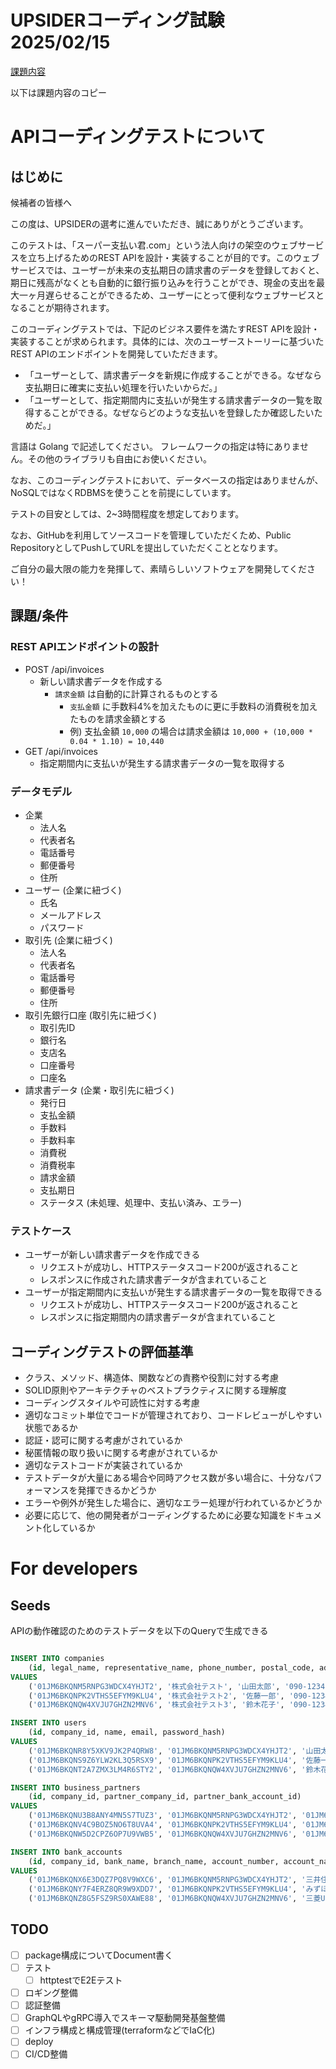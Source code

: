 # UPSIDERコーディング試験 2025/02/15

[課題内容](https://github.com/upsidr/coding-test/blob/main/web-api-language-agnostic/README.ja.md)

以下は課題内容のコピー

# APIコーディングテストについて

## はじめに

候補者の皆様へ

この度は、UPSIDERの選考に進んでいただき、誠にありがとうございます。

このテストは、「スーパー支払い君.com」という法人向けの架空のウェブサービスを立ち上げるためのREST APIを設計・実装することが目的です。このウェブサービスでは、ユーザーが未来の支払期日の請求書のデータを登録しておくと、期日に残高がなくとも自動的に銀行振り込みを行うことができ、現金の支出を最大一ヶ月遅らせることができるため、ユーザーにとって便利なウェブサービスとなることが期待されます。

このコーディングテストでは、下記のビジネス要件を満たすREST APIを設計・実装することが求められます。具体的には、次のユーザーストーリーに基づいたREST APIのエンドポイントを開発していただきます。

* 「ユーザーとして、請求書データを新規に作成することができる。なぜなら支払期日に確実に支払い処理を行いたいからだ。」
* 「ユーザーとして、指定期間内に支払いが発生する請求書データの一覧を取得することができる。なぜならどのような支払いを登録したか確認したいためだ。」

言語は Golang で記述してください。
フレームワークの指定は特にありません。その他のライブラリも自由にお使いください。

なお、このコーディングテストにおいて、データベースの指定はありませんが、NoSQLではなくRDBMSを使うことを前提にしています。

テストの目安としては、2~3時間程度を想定しております。

なお、GitHubを利用してソースコードを管理していただくため、Public RepositoryとしてPushしてURLを提出していただくこととなります。

ご自分の最大限の能力を発揮して、素晴らしいソフトウェアを開発してください！

## 課題/条件

### REST APIエンドポイントの設計

* POST /api/invoices
  * 新しい請求書データを作成する
    * `請求金額` は自動的に計算されるものとする
      * `支払金額` に手数料4%を加えたものに更に手数料の消費税を加えたものを請求金額とする
      * 例) 支払金額 `10,000` の場合は請求金額は `10,000 + (10,000 * 0.04 * 1.10) = 10,440`
* GET /api/invoices
  * 指定期間内に支払いが発生する請求書データの一覧を取得する

### データモデル

* 企業
  * 法人名
  * 代表者名
  * 電話番号
  * 郵便番号 
  * 住所
* ユーザー (企業に紐づく)
  * 氏名
  * メールアドレス
  * パスワード
* 取引先 (企業に紐づく)
  * 法人名
  * 代表者名
  * 電話番号
  * 郵便番号 
  * 住所
* 取引先銀行口座 (取引先に紐づく)
  * 取引先ID
  * 銀行名
  * 支店名
  * 口座番号
  * 口座名
* 請求書データ (企業・取引先に紐づく)
  * 発行日
  * 支払金額
  * 手数料
  * 手数料率
  * 消費税
  * 消費税率
  * 請求金額
  * 支払期日
  * ステータス (未処理、処理中、支払い済み、エラー)

### テストケース

* ユーザーが新しい請求書データを作成できる
  * リクエストが成功し、HTTPステータスコード200が返されること
  * レスポンスに作成された請求書データが含まれていること
* ユーザーが指定期間内に支払いが発生する請求書データの一覧を取得できる
  * リクエストが成功し、HTTPステータスコード200が返されること
  * レスポンスに指定期間内の請求書データが含まれていること

## コーディングテストの評価基準

* クラス、メソッド、構造体、関数などの責務や役割に対する考慮
* SOLID原則やアーキテクチャのベストプラクティスに関する理解度
* コーディングスタイルや可読性に対する考慮
* 適切なコミット単位でコードが管理されており、コードレビューがしやすい状態であるか
* 認証・認可に関する考慮がされているか
* 秘匿情報の取り扱いに関する考慮がされているか
* 適切なテストコードが実装されているか
* テストデータが大量にある場合や同時アクセス数が多い場合に、十分なパフォーマンスを発揮できるかどうか
* エラーや例外が発生した場合に、適切なエラー処理が行われているかどうか
* 必要に応じて、他の開発者がコーディングするために必要な知識をドキュメント化しているか

# For developers

## Seeds

APIの動作確認のためのテストデータを以下のQueryで生成できる

```sql

INSERT INTO companies
    (id, legal_name, representative_name, phone_number, postal_code, address)
VALUES
    ('01JM6BKQNM5RNPG3WDCX4YHJT2', '株式会社テスト', '山田太郎', '090-1234-5678', '123-4567', '東京都千代田区永田町1-7-1'),
    ('01JM6BKQNPK2VTHS5EFYM9KLU4', '株式会社テスト2', '佐藤一郎', '090-1234-5678', '123-4567', '東京都千代田区永田町1-7-1'),
    ('01JM6BKQNQW4XVJU7GHZN2MNV6', '株式会社テスト3', '鈴木花子', '090-1234-5678', '123-4567', '東京都千代田区永田町1-7-1');

INSERT INTO users
    (id, company_id, name, email, password_hash)
VALUES
    ('01JM6BKQNR8Y5XKV9JK2P4QRW8', '01JM6BKQNM5RNPG3WDCX4YHJT2', '山田太郎', 'yama@example.com', 'password1'),
    ('01JM6BKQNS9Z6YLW2KL3Q5RSX9', '01JM6BKQNPK2VTHS5EFYM9KLU4', '佐藤一郎', 'sato@example.com', 'password2'), 
    ('01JM6BKQNT2A7ZMX3LM4R6STY2', '01JM6BKQNQW4XVJU7GHZN2MNV6', '鈴木花子', 'suzuki@example.com', 'password3');

INSERT INTO business_partners
    (id, company_id, partner_company_id, partner_bank_account_id)
VALUES
    ('01JM6BKQNU3B8ANY4MN5S7TUZ3', '01JM6BKQNM5RNPG3WDCX4YHJT2', '01JM6BKQNM5RNPG3WDCX4YHJT2', '01JM6BKQNX6E3DQZ7PQ8V9WXC6'),
    ('01JM6BKQNV4C9BOZ5NO6T8UVA4', '01JM6BKQNPK2VTHS5EFYM9KLU4', '01JM6BKQNPK2VTHS5EFYM9KLU4', '01JM6BKQNY7F4ERZ8QR9W9XDD7'),
    ('01JM6BKQNW5D2CPZ6OP7U9VWB5', '01JM6BKQNQW4XVJU7GHZN2MNV6', '01JM6BKQNQW4XVJU7GHZN2MNV6', '01JM6BKQNZ8G5FSZ9RS0XAWE88');

INSERT INTO bank_accounts
    (id, company_id, bank_name, branch_name, account_number, account_name)
VALUES
    ('01JM6BKQNX6E3DQZ7PQ8V9WXC6', '01JM6BKQNM5RNPG3WDCX4YHJT2', '三井住友銀行', '本店', '1234567890', '山田太郎'),
    ('01JM6BKQNY7F4ERZ8QR9W9XDD7', '01JM6BKQNPK2VTHS5EFYM9KLU4', 'みずほ銀行', '本店', '1234567890', '佐藤一郎'),
    ('01JM6BKQNZ8G5FSZ9RS0XAWE88', '01JM6BKQNQW4XVJU7GHZN2MNV6', '三菱UFJ銀行', '本店', '1234567890', '鈴木花子');
```

## TODO

- [ ] package構成についてDocument書く
- [ ] テスト
  - [ ] httptestでE2Eテスト
- [ ] ロギング整備
- [ ] 認証整備
- [ ] GraphQLやgRPC導入でスキーマ駆動開発基盤整備
- [ ] インフラ構成と構成管理(terraformなどでIaC化)
- [ ] deploy
- [ ] CI/CD整備
